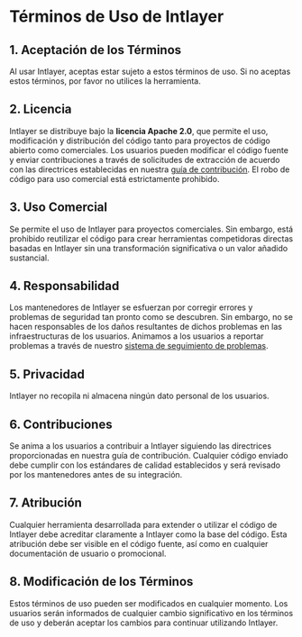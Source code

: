 # Términos de Uso de Intlayer

## 1. Aceptación de los Términos

Al usar Intlayer, aceptas estar sujeto a estos términos de uso. Si no aceptas estos términos, por favor no utilices la herramienta.

## 2. Licencia

Intlayer se distribuye bajo la **licencia Apache 2.0**, que permite el uso, modificación y distribución del código tanto para proyectos de código abierto como comerciales. Los usuarios pueden modificar el código fuente y enviar contribuciones a través de solicitudes de extracción de acuerdo con las directrices establecidas en nuestra [guía de contribución](https://github.com/aymericzip/intlayer/blob/main/CONTRIBUTING.md). El robo de código para uso comercial está estrictamente prohibido.

## 3. Uso Comercial

Se permite el uso de Intlayer para proyectos comerciales. Sin embargo, está prohibido reutilizar el código para crear herramientas competidoras directas basadas en Intlayer sin una transformación significativa o un valor añadido sustancial.

## 4. Responsabilidad

Los mantenedores de Intlayer se esfuerzan por corregir errores y problemas de seguridad tan pronto como se descubren. Sin embargo, no se hacen responsables de los daños resultantes de dichos problemas en las infraestructuras de los usuarios. Animamos a los usuarios a reportar problemas a través de nuestro [sistema de seguimiento de problemas](https://github.com/aymericzip/intlayer/issues).

## 5. Privacidad

Intlayer no recopila ni almacena ningún dato personal de los usuarios.

## 6. Contribuciones

Se anima a los usuarios a contribuir a Intlayer siguiendo las directrices proporcionadas en nuestra guía de contribución. Cualquier código enviado debe cumplir con los estándares de calidad establecidos y será revisado por los mantenedores antes de su integración.

## 7. Atribución

Cualquier herramienta desarrollada para extender o utilizar el código de Intlayer debe acreditar claramente a Intlayer como la base del código. Esta atribución debe ser visible en el código fuente, así como en cualquier documentación de usuario o promocional.

## 8. Modificación de los Términos

Estos términos de uso pueden ser modificados en cualquier momento. Los usuarios serán informados de cualquier cambio significativo en los términos de uso y deberán aceptar los cambios para continuar utilizando Intlayer.
